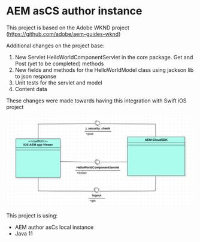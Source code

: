 # AEM asCS author instance

This project is based on the Adobe WKND project (https://github.com/adobe/aem-guides-wknd)

Additional changes on the project base:
1) New Servlet HelloWorldComponentServlet in the core package. Get and Post (yet to be completed) methods
2) New fields and methods for the HelloWorldModel class using jackson lib to json response
3) Unit tests for the servlet and model
4) Content data

These changes were made towards having this integration with Swift iOS project

![This is an image](./readmeImages/aem-iOS-diagram.png)

This project is using:
- AEM author asCs local instance
- Java 11